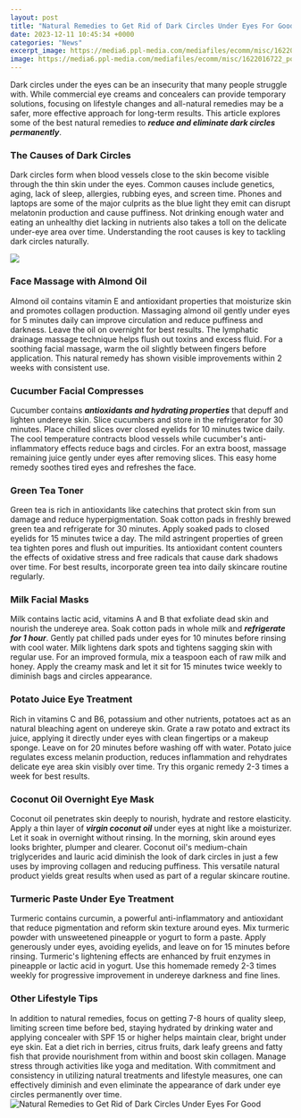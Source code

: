 ```yaml
---
layout: post
title: "Natural Remedies to Get Rid of Dark Circles Under Eyes For Good"
date: 2023-12-11 10:45:34 +0000
categories: "News"
excerpt_image: https://media6.ppl-media.com/mediafiles/ecomm/misc/1622016722_poster2-01-2.jpg
image: https://media6.ppl-media.com/mediafiles/ecomm/misc/1622016722_poster2-01-2.jpg
---
```


Dark circles under the eyes can be an insecurity that many people struggle with. While commercial eye creams and concealers can provide temporary solutions, focusing on lifestyle changes and all-natural remedies may be a safer, more effective approach for long-term results. This article explores some of the best natural remedies to **_reduce and eliminate dark circles permanently_**.
### The Causes of Dark Circles
Dark circles form when blood vessels close to the skin become visible through the thin skin under the eyes. Common causes include genetics, aging, lack of sleep, allergies, rubbing eyes, and screen time. Phones and laptops are some of the major culprits as the blue light they emit can disrupt melatonin production and cause puffiness. Not drinking enough water and eating an unhealthy diet lacking in nutrients also takes a toll on the delicate under-eye area over time. Understanding the root causes is key to tackling dark circles naturally.

![](https://allforfashiondesign.com/wp-content/uploads/2018/04/dark-circles.jpg)
### Face Massage with Almond Oil 
Almond oil contains vitamin E and antioxidant properties that moisturize skin and promotes collagen production. Massaging almond oil gently under eyes for 5 minutes daily can improve circulation and reduce puffiness and darkness. Leave the oil on overnight for best results. The lymphatic drainage massage technique helps flush out toxins and excess fluid. For a soothing facial massage, warm the oil slightly between fingers before application. This natural remedy has shown visible improvements within 2 weeks with consistent use.
### Cucumber Facial Compresses
Cucumber contains **_antioxidants and hydrating properties_** that depuff and lighten undereye skin. Slice cucumbers and store in the refrigerator for 30 minutes. Place chilled slices over closed eyelids for 10 minutes twice daily. The cool temperature contracts blood vessels while cucumber's anti-inflammatory effects reduce bags and circles. For an extra boost, massage remaining juice gently under eyes after removing slices. This easy home remedy soothes tired eyes and refreshes the face.  
### Green Tea Toner 
Green tea is rich in antioxidants like catechins that protect skin from sun damage and reduce hyperpigmentation. Soak cotton pads in freshly brewed green tea and refrigerate for 30 minutes. Apply soaked pads to closed eyelids for 15 minutes twice a day. The mild astringent properties of green tea tighten pores and flush out impurities. Its antioxidant content counters the effects of oxidative stress and free radicals that cause dark shadows over time. For best results, incorporate green tea into daily skincare routine regularly.
### Milk Facial Masks
Milk contains lactic acid, vitamins A and B that exfoliate dead skin and nourish the undereye area. Soak cotton pads in whole milk and **_refrigerate for 1 hour_**. Gently pat chilled pads under eyes for 10 minutes before rinsing with cool water. Milk lightens dark spots and tightens sagging skin with regular use. For an improved formula, mix a teaspoon each of raw milk and honey. Apply the creamy mask and let it sit for 15 minutes twice weekly to diminish bags and circles appearance.
### Potato Juice Eye Treatment 
Rich in vitamins C and B6, potassium and other nutrients, potatoes act as an natural bleaching agent on undereye skin. Grate a raw potato and extract its juice, applying it directly under eyes with clean fingertips or a makeup sponge. Leave on for 20 minutes before washing off with water. Potato juice regulates excess melanin production, reduces inflammation and rehydrates delicate eye area skin visibly over time. Try this organic remedy 2-3 times a week for best results. 
### Coconut Oil Overnight Eye Mask
Coconut oil penetrates skin deeply to nourish, hydrate and restore elasticity. Apply a thin layer of **_virgin coconut oil_** under eyes at night like a moisturizer. Let it soak in overnight without rinsing. In the morning, skin around eyes looks brighter, plumper and clearer. Coconut oil's medium-chain triglycerides and lauric acid diminish the look of dark circles in just a few uses by improving collagen and reducing puffiness. This versatile natural product yields great results when used as part of a regular skincare routine.
### Turmeric Paste Under Eye Treatment
Turmeric contains curcumin, a powerful anti-inflammatory and antioxidant that reduce pigmentation and reform skin texture around eyes. Mix turmeric powder with unsweetened pineapple or yogurt to form a paste. Apply generously under eyes, avoiding eyelids, and leave on for 15 minutes before rinsing. Turmeric's lightening effects are enhanced by fruit enzymes in pineapple or lactic acid in yogurt. Use this homemade remedy 2-3 times weekly for progressive improvement in undereye darkness and fine lines. 
### Other Lifestyle Tips
In addition to natural remedies, focus on getting 7-8 hours of quality sleep, limiting screen time before bed, staying hydrated by drinking water and applying concealer with SPF 15 or higher helps maintain clear, bright under eye skin. Eat a diet rich in berries, citrus fruits, dark leafy greens and fatty fish that provide nourishment from within and boost skin collagen. Manage stress through activities like yoga and meditation. With commitment and consistency in utilizing natural treatments and lifestyle measures, one can effectively diminish and even eliminate the appearance of dark under eye circles permanently over time.
![Natural Remedies to Get Rid of Dark Circles Under Eyes For Good](https://media6.ppl-media.com/mediafiles/ecomm/misc/1622016722_poster2-01-2.jpg)